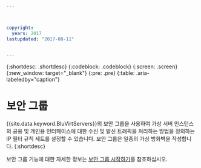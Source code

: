 ```yaml
---



copyright:
  years: 2017
lastupdated: "2017-08-11"


---
```


{:shortdesc: .shortdesc}
{:codeblock: .codeblock}
{:screen: .screen}
{:new_window: target="_blank"}
{:pre: .pre}
{:table: .aria-labeledby="caption"}


# 보안 그룹

{{site.data.keyword.BluVirtServers}}의 보안 그룹을 사용하여 가상 서버 인스턴스의 공용 및 개인용 인터페이스에 대한
수신 및 발신 트래픽을 처리하는 방법을 정의하는 IP 필터 규칙 세트를 설정할 수 있습니다. 보안 그룹은 일종의 가상 방화벽을 작성합니다.
{:shortdesc}

보안 그룹 기능에 대한 자세한 정보는 [보안 그룹 시작하기](/docs/infrastructure/security-groups/sg_index.html)를 참조하십시오.

